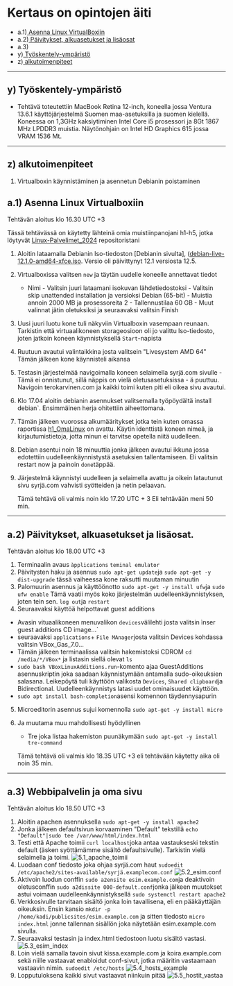 # Kertaus on opintojen äiti


- a.1)[ Asenna Linux VirtualBoxiin]()
- a.2)[ Päivitykset, alkuasetukset ja lisäosat]()
- a.3)[ ]()
- y)[ Työskentely-ympäristö]()
- z)[ alkutoimenpiteet]()

---

  ## y) Työskentely-ympäristö
  - Tehtävä toteutettiin MacBook Retina 12-inch, koneella jossa Ventura 13.6.1 käyttöjärjestelmä Suomen maa-asetuksilla ja suomen kielellä. Koneessa on 1,3GHz kaksiytiminen Intel Core i5 prosessori ja 8Gt 1867 MHz LPDDR3 muistia. Näytönohjain on Intel HD Graphics 615 jossa VRAM 1536 Mt.
---

  ## z) alkutoimenpiteet
  1. Virtualboxin käynnistäminen ja asennetun Debianin poistaminen

  ## a.1) Asenna Linux Virtualboxiin 
  
  Tehtävän aloitus klo 16.30 UTC +3

  Tässä tehtävässä on käytetty lähteinä omia muistiinpanojani h1-h5, jotka löytyvät [Linux-Palvelimet_2024](https://github.com/syjaka/Linux-Palvelimet-2024/tree/main) repositoristani

  1. Aloitin lataamalla Debianin Iso-tiedoston [Debianin sivulta], ([debian-live-12.1.0-amd64-xfce.iso](https://cdimage.debian.org/debian-cd/current-live/amd64/iso-hybrid/debian-live-12.5.0-amd64-xfce.iso). Versio oli päivittynyt 12.1 versiosta 12.5.
  2. Virtualboxissa valitsen `new` ja täytän uudelle koneelle annettavat tiedot
     - Nimi
    - Valitsin juuri lataamani isokuvan lähdetiedostoksi
    - Valitsin skip unattended installation ja versioksi Debian (65-bit)
    - Muistia annoin 2000 MB ja prosessoreita 2
    - Tallennustilaa 60 GB
    - Muut valinnat jätin oletuksiksi ja seuraavaksi valitsin Finish
  3. Uusi juuri luotu kone tuli näkyviin Virtualboxin vasempaan reunaan. Tarkistin että virtuaalikoneen storageosioon oli jo valittu Iso-tiedosto, joten jatkoin koneen käynnistyksellä `Start`-napista
  4. Ruutuun avautui valintaikkina josta valitsein "Livesystem AMD 64" Tämän jälkeen kone käynnisteli aikansa
  5. Testasin järjestelmää navigoimalla koneen selaimella syrjä.com sivulle - Tämä ei onnistunut, sillä näppis on vielä oletusasetuksissa - ä puuttuu. Navigoin terokarvinen.com ja kaikki toimi kuten piti eli oikea sivu avautui.
  6. Klo 17.04 aloitin debianin asennukset valitsemalla työpöydältä ìnstall debian`. Ensimmäinen herja ohitettiin aiheettomana.
  7. Tämän jälkeen vuorossa alkumääritykset jotka tein kuten omassa raportissa [h1_OmaLinux](https://github.com/syjaka/Linux-Palvelimet-2024/blob/main/h1_OmaLinux.md#loin-uuden-virtuaalikoneen-linuxin-debian-k%C3%A4ytt%C3%B6j%C3%A4rjestelm%C3%A4ll%C3%A4) on avattu. Käytin identtistä koneen nimeä, ja kirjautumistietoja, jotta minun ei tarvitse opetella niitä uudelleen.
  8. Debian asentui noin 18 minuuttia jonka jälkeen avautui ikkuna jossa edotettiin uudelleenkäynnistystä asetuksien tallentamiseen. Eli valitsin restart now ja painoin `done`täppää.
  11. Järjestelmä käynnistyi uudelleen ja selaimella avattu ja oikein latautunut sivu syrjä.com vahvisti syötteiden ja netin pelaavan.

      Tämä tehtävä oli valmis noin klo 17.20 UTC + 3 Eli tehtävään meni 50 min.

---

## a.2) Päivitykset, alkuasetukset ja lisäosat. 

Tehtävän aloitus klo 18.00 UTC +3

1. Terminaalin avaus `àpplications` `teminal emulator`
2. Päivitysten haku ja asennus `sudo apt-get update`ja `sudo apt-get -y dist-upgrade` tässä vaiheessa kone raksutti muutaman minuutin 
3. Palomuurin asennus ja käyttöönotto `sudo apt-get -y install ufw`ja `sudo ufw enable` Tämä vaatii myös koko järjestelmän uudelleenkäynnistyksen, joten tein sen. `log out`ja `restart`
4. Seuraavaksi käyttöä helpottavat guest additions
 -  Avasin vituaalikoneen menuvalikon `devices`välilehti josta valitsin ìnser guest additions CD image...`
 -  seuraavaksi `applications`+ `File MAnager`josta valitsin Devices kohdassa valitsin VBox_Gas_7.0...
 -  Tämän jälkeen terminaalissa valitsin hakemistoksi CDROM `cd /media/*/VBox*` ja listasin siellä olevat `ls`
 -  `sudo bash VBoxLinuxAdditions.run`-komento ajaa GuestAdditions asennuskriptin joka saadaan käynnistymään antamalla sudo-oikeuksien salasana. Leikepöytä tuli käyttöön valikosta `Devices`, `Shared clipboard`ja Bidirectional. Uudelleenkäynnistys latasi uudet ominaisuudet käyttöön.
 -  `sudo apt install bash-completion`asensi komennon täydennysapurin

5. Microeditorin asennus sujui komennolla `sudo apt-get -y install micro`
6. Ja muutama muu mahdollisesti hyödyllinen
    - Tre joka listaa hakemiston puunäkymään `sudo apt-get -y install tre-command`
  
     Tämä tehtävä oli valmis klo 18.35 UTC +3 eli tehtävään käytetty aika oli noin 35 min.

---

## a.3) Webbipalvelin ja oma sivu

Tehtävän aloitus klo 18.50 UTC +3

1. Aloitin apachen asennuksella `sudo apt-get -y install apache2`
2. Jonka jälkeen defaultsivun korvaaminen "Default" tekstillä `echo "Default"|sudo tee /var/www/html/index.html`
3. Testi että Apache toimii `curl localhost`joka antaa vastaukseski tekstin default (äsken syöttämämme sisältö defaultsivulle). Tarkistin vielä selaimella ja toimi.
  ![5.1_apache_toimii]()
4. Luodaan conf tiedosto joka ohjaa syrjä.com haut `sudoedit /etc/apache2/sites-available/syrjä.examplecom.conf`
  ![5.2_esim.conf]()
5. Aktivoin luodun conffin `sudo a2ensite esim.example.com`ja deaktivoin oletusconffin `sudo a2dissite 000-default.conf`jonka jälkeen muutokset astui voimaan uudelleenkäynnistyksellä `sudo systemctl restart apache2`
6. Verkkosivulle tarvitaan sisältö jonka loin tavallisena, eli en pääkäyttäjän oikeuksin. Ensin kansio `mkdir -p /home/kadi/publicsites/esim.example.com` ja sitten tiedosto `micro index.html` jonne tallennan sisällön joka näytetään esim.example.com sivulla.
7. Seuraavaksi testasin ja index.html tiedostoon luotu sisältö vastasi.
  ![5.3_esim_index]()
8. Loin vielä samalla tavoin sivut kissa.example.com ja koira.example.com  sekä niille vastaavat enabloidut conf-sivut, jotka määritin vastaamaan vastaavin nimin. `sudoedit /etc/hosts`
  ![5.4_hosts_example]()
9. Lopputuloksena kaikki sivut vastaavat niinkuin pitää
  ![5.5_hostit_vastaa]()



   
